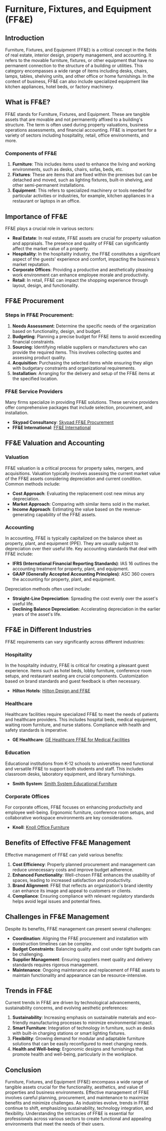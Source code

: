 # Furniture, Fixtures, and Equipment (FF&E)

## Introduction
Furniture, Fixtures, and Equipment (FF&E) is a critical concept in the fields of real estate, interior design, property management, and accounting. It refers to the movable furniture, fixtures, or other equipment that have no permanent connection to the structure of a building or utilities. This category encompasses a wide range of items including desks, chairs, lamps, tables, shelving units, and other office or home furnishings. In the context of business, FF&E can also include specialized equipment like kitchen appliances, hotel beds, or factory machinery.

## What is FF&E?

FF&E stands for Furniture, Fixtures, and Equipment. These are tangible assets that are movable and not permanently affixed to a building's structure. The term is often used during property valuations, business operations assessments, and financial accounting. FF&E is important for a variety of sectors including hospitality, retail, office environments, and more.

### Components of FF&E

1. **Furniture**: This includes items used to enhance the living and working environments, such as desks, chairs, sofas, beds, etc.
2. **Fixtures**: These are items that are fixed within the premises but can be detached and moved, such as lighting fixtures, built-in shelving, and other semi-permanent installations.
3. **Equipment**: This refers to specialized machinery or tools needed for particular activities or industries, for example, kitchen appliances in a restaurant or laptops in an office.

## Importance of FF&E

FF&E plays a crucial role in various sectors:

- **Real Estate**: In real estate, FF&E assets are crucial for property valuation and appraisals. The presence and quality of FF&E can significantly affect the market value of a property.
- **Hospitality**: In the hospitality industry, the FF&E constitutes a significant aspect of the guests' experience and comfort, impacting the business's market reputation.
- **Corporate Offices**: Providing a productive and aesthetically pleasing work environment can enhance employee morale and productivity.
- **Retail**: In retail, FF&E can impact the shopping experience through layout, design, and functionality.

## FF&E Procurement

### Steps in FF&E Procurement:

1. **Needs Assessment**: Determine the specific needs of the organization based on functionality, design, and budget.
2. **Budgeting**: Planning a precise budget for FF&E items to avoid exceeding financial constraints.
3. **Sourcing**: Identifying reliable suppliers or manufacturers who can provide the required items. This involves collecting quotes and assessing product quality.
4. **Acquisition**: Purchasing the selected items while ensuring they align with budgetary constraints and organizational requirements.
5. **Installation**: Arranging for the delivery and setup of the FF&E items at the specified location.

### FF&E Service Providers

Many firms specialize in providing FF&E solutions. These service providers offer comprehensive packages that include selection, procurement, and installation.
- **Skypad Consultancy**: [Skypad FF&E Procurement](https://www.skypadconsultancy.com/ff-e-procurement)
- **FF&E International**: [FF&E International](https://www.ffneinternational.com)

## FF&E Valuation and Accounting

### Valuation

FF&E valuation is a critical process for property sales, mergers, and acquisitions. Valuation typically involves assessing the current market value of the FF&E assets considering depreciation and current condition. Common methods include:
- **Cost Approach**: Evaluating the replacement cost new minus any depreciation.
- **Market Approach**: Comparing with similar items sold in the market.
- **Income Approach**: Estimating the value based on the revenue-generating capability of the FF&E assets.

### Accounting

In accounting, FF&E is typically capitalized on the balance sheet as property, plant, and equipment (PPE). They are usually subject to depreciation over their useful life. Key accounting standards that deal with FF&E include:
- **IFRS (International Financial Reporting Standards)**: IAS 16 outlines the accounting treatment for property, plant, and equipment.
- **GAAP (Generally Accepted Accounting Principles)**: ASC 360 covers the accounting for property, plant, and equipment.

Depreciation methods often used include:
- **Straight-Line Depreciation**: Spreading the cost evenly over the asset's useful life.
- **Declining Balance Depreciation**: Accelerating depreciation in the earlier years of the asset's life.

## FF&E in Different Industries

FF&E requirements can vary significantly across different industries:

### Hospitality

In the hospitality industry, FF&E is critical for creating a pleasant guest experience. Items such as hotel beds, lobby furniture, conference room setups, and restaurant seating are crucial components. Customization based on brand standards and guest feedback is often necessary.

- **Hilton Hotels**: [Hilton Design and FF&E](https://design.hilton.com/)

### Healthcare

Healthcare facilities require specialized FF&E to meet the needs of patients and healthcare providers. This includes hospital beds, medical equipment, waiting room furniture, and nurse stations. Compliance with health and safety standards is imperative.

- **GE Healthcare**: [GE Healthcare FF&E for Medical Facilities](https://www.gehealthcare.com/)

### Education

Educational institutions from K-12 schools to universities need functional and versatile FF&E to support both students and staff. This includes classroom desks, laboratory equipment, and library furnishings.

- **Smith System**: [Smith System Educational Furniture](https://smithsystem.com/)

### Corporate Offices

For corporate offices, FF&E focuses on enhancing productivity and employee well-being. Ergonomic furniture, conference room setups, and collaborative workspace environments are key considerations.

- **Knoll**: [Knoll Office Furniture](https://www.knoll.com/)

## Benefits of Effective FF&E Management

Effective management of FF&E can yield various benefits:

1. **Cost Efficiency**: Properly planned procurement and management can reduce unnecessary costs and improve budget adherence.
2. **Enhanced Functionality**: Well-chosen FF&E enhances the usability of spaces, leading to increased satisfaction and productivity.
3. **Brand Alignment**: FF&E that reflects an organization's brand identity can enhance its image and appeal to customers or clients.
4. **Compliance**: Ensuring compliance with relevant regulatory standards helps avoid legal issues and potential fines.

## Challenges in FF&E Management

Despite its benefits, FF&E management can present several challenges:

- **Coordination**: Aligning the FF&E procurement and installation with construction timelines can be complex.
- **Budget Constraints**: Balancing quality and cost under tight budgets can be challenging.
- **Supplier Management**: Ensuring suppliers meet quality and delivery standards requires rigorous management.
- **Maintenance**: Ongoing maintenance and replacement of FF&E assets to maintain functionality and appearance can be resource-intensive.

## Trends in FF&E

Current trends in FF&E are driven by technological advancements, sustainability concerns, and evolving aesthetic preferences:

1. **Sustainability**: Increasing emphasis on sustainable materials and eco-friendly manufacturing processes to minimize environmental impact.
2. **Smart Furniture**: Integration of technology in furniture, such as desks with built-in charging stations or smart lighting fixtures.
3. **Flexibility**: Growing demand for modular and adaptable furniture solutions that can be easily reconfigured to meet changing needs.
4. **Health and Well-being**: Ergonomic designs and furnishings that promote health and well-being, particularly in the workplace.

## Conclusion

Furniture, Fixtures, and Equipment (FF&E) encompass a wide range of tangible assets crucial for the functionality, aesthetics, and value of properties and business environments. Effective management of FF&E involves careful planning, procurement, and maintenance to maximize benefits and minimize challenges. As industries evolve, trends in FF&E continue to shift, emphasizing sustainability, technology integration, and flexibility. Understanding the intricacies of FF&E is essential for professionals across various sectors to create functional and appealing environments that meet the needs of their users.